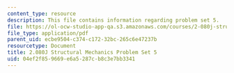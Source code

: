 ```yaml
---
content_type: resource
description: This file contains information regarding problem set 5.
file: https://ol-ocw-studio-app-qa.s3.amazonaws.com/courses/2-080j-structural-mechanics-fall-2013/04ef2f859669e6a5287cb8c3e7bb3341_MIT2_080JF13_ProbSet_5.pdf
file_type: application/pdf
parent_uid: ecbe9504-c374-c172-32bc-265c6e47237b
resourcetype: Document
title: 2.080J Structural Mechanics Problem Set 5
uid: 04ef2f85-9669-e6a5-287c-b8c3e7bb3341
---
```


